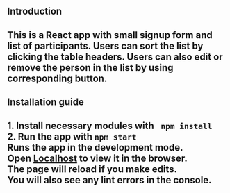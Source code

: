 <h2>Introduction<h2>
This is a React app with small signup form and list of participants. 
Users can sort the list by clicking the table headers. 
Users can also edit or remove the person in the list by using corresponding button.

<h2>Installation guide<h2>
1. Install necessary modules with <code> npm install</code> <br>
2. Run the app with
		<code>npm start</code> 
	<br>Runs the app in the development mode.
	<br>Open <a href="http://localhost:3000">Localhost</a> to view it in the browser.
	<br>The page will reload if you make edits.
	<br>You will also see any lint errors in the console.
